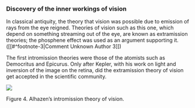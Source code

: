 ### Discovery of the inner workings of vision

In classical antiquity, the theory that vision was possible due to emission of rays from the eye reigned. Theories of vision such as this one, which depend on something streaming out of the eye, are known as extramission theories; the phosphene effect was used as an argument supporting it. ([[#^footnote-3|Comment Unknown Author 3]])

The first intromission theories were those of the atomists such as Democritus and Epicurus. Only after Kepler, with his work on light and inversion of the image on the retina, did the extramission theory of vision get accepted in the scientific community.

![](<2 - Source Material/Masters/attachments/Attachment 3.png>)

Figure 4. Alhazen’s intromission theory of vision.